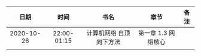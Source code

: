 | 日期 | 时间 | 书名 | 章节 | 备注 |
| :----: | :----: | :----: | :----: |:----: |
| 2020-10-26 | 22:00-01:15 | 计算机网络 自顶向下方法 |  第一章 1.3 网络核心  |    |
|     |     |    |    |    |